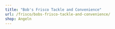 ```yaml
---
title: "Bob's Frisco Tackle and Convenience"
url: /frisco/bobs-frisco-tackle-and-convenience/
shop: Angeln
---
```

